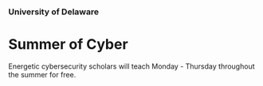 ### University of Delaware 

# Summer of Cyber

Energetic cybersecurity scholars will teach Monday - Thursday throughout the summer for free.
